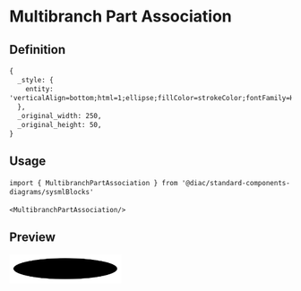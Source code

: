 # Multibranch Part Association

## Definition

```
{
  _style: { 
    entity: 'verticalAlign=bottom;html=1;ellipse;fillColor=strokeColor;fontFamily=Helvetica;fontSize=11;fontColor=default;',
  },
  _original_width: 250,
  _original_height: 50,
}
```

## Usage

```
import { MultibranchPartAssociation } from '@diac/standard-components-diagrams/sysmlBlocks'

<MultibranchPartAssociation/>
```

## Preview

<img src="./multibranch-part-association.png" width="200"/>
